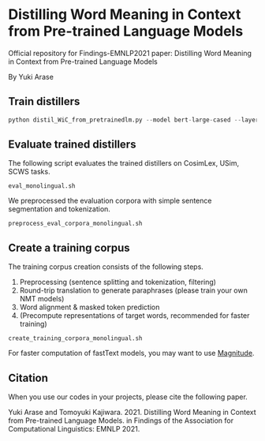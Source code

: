 # Distilling Word Meaning in Context from Pre-trained Language Models
Official repository for Findings-EMNLP2021 paper: Distilling Word Meaning in Context from Pre-trained Language Models

By Yuki Arase

## Train distillers
```python
python distil_WiC_from_pretrainedlm.py --model bert-large-cased --layer 0 1 2 3 4 5 6 7 8 9 10 11 12 13 14 15 16 17 18 19 20 21 22 23 24 --batch 128 --nhead 8 --ff_k 4 --data path_to_corpus_or_pre-computed_representations --out ../out/ --neg_sense --init_lr 3.0e-5 --val_check_interval 0.1 --warmup 1000 --dev_size 10000 --gpus 0 --find_lr --lr_sample 300
```

## Evaluate trained distillers
The following script evaluates the trained distillers on CosimLex, USim, SCWS tasks.
```
eval_monolingual.sh
```

We preprocessed the evaluation corpora with simple sentence segmentation and tokenization. 
```
preprocess_eval_corpora_monolingual.sh
```

## Create a training corpus
The training corpus creation consists of the following steps. 
1. Preprocessing (sentence splitting and tokenization, filtering)
2. Round-trip translation to generate paraphrases (please train your own NMT models)
3. Word alignment & masked token prediction
4. (Precompute representations of target words, recommended for faster training)
```
create_training_corpora_monolingual.sh
```

For faster computation of fastText models, you may want to use [Magnitude](https://github.com/plasticityai/magnitude).

## Citation
When you use our codes in your projects, please cite the following paper.

Yuki Arase and Tomoyuki Kajiwara. 2021. Distilling Word Meaning in Context from Pre-trained Language Models. in Findings of the Association for Computational Linguistics: EMNLP 2021. 
